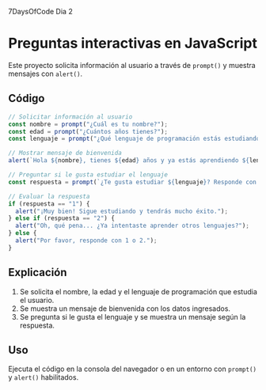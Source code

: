 7DaysOfCode Dia 2

# Preguntas interactivas en JavaScript

Este proyecto solicita información al usuario a través de `prompt()` y muestra mensajes con `alert()`.

## Código

```javascript
// Solicitar información al usuario
const nombre = prompt("¿Cuál es tu nombre?");
const edad = prompt("¿Cuántos años tienes?");
const lenguaje = prompt("¿Qué lenguaje de programación estás estudiando?");

// Mostrar mensaje de bienvenida
alert(`Hola ${nombre}, tienes ${edad} años y ya estás aprendiendo ${lenguaje}!`);

// Preguntar si le gusta estudiar el lenguaje
const respuesta = prompt(`¿Te gusta estudiar ${lenguaje}? Responde con 1 para SÍ o 2 para NO.`);

// Evaluar la respuesta
if (respuesta == "1") {
  alert("¡Muy bien! Sigue estudiando y tendrás mucho éxito.");
} else if (respuesta == "2") {
  alert("Oh, qué pena... ¿Ya intentaste aprender otros lenguajes?");
} else {
  alert("Por favor, responde con 1 o 2.");
}
```

## Explicación
1. Se solicita el nombre, la edad y el lenguaje de programación que estudia el usuario.
2. Se muestra un mensaje de bienvenida con los datos ingresados.
3. Se pregunta si le gusta el lenguaje y se muestra un mensaje según la respuesta.

## Uso
Ejecuta el código en la consola del navegador o en un entorno con `prompt()` y `alert()` habilitados.
